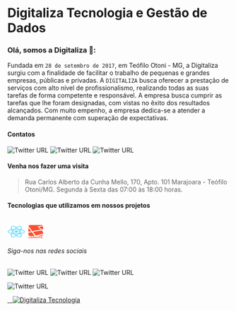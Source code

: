 <!-- Digitaliza/Digitalzia** is a ✨ _special_ ✨ repository because its `README.md` (this file) appears on your GitHub profile. -->

# Digitaliza Tecnologia e Gestão de Dados 

### Olá, somos a Digitaliza 👏:

Fundada em `28 de setembro de 2017`, em Teófilo Otoni - MG, a Digitaliza surgiu com a finalidade de facilitar o trabalho de pequenas e grandes empresas, públicas e privadas.
A `DIGITALIZA` busca oferecer a prestação de serviços com alto nível de profissionalismo, realizando todas as suas tarefas de forma competente e responsável.
A empresa busca cumprir as tarefas que lhe foram designadas, com vistas no êxito dos resultados alcançados.
Com muito empenho, a empresa dedica-se a atender a demanda permanente com superação de expectativas.

#### Contatos

![Twitter URL](https://img.shields.io/static/v1?label=Telefone&message=+55(33)3521-0086&color=FF6700&style=for-the-badge)
![Twitter URL](https://img.shields.io/static/v1?label=Telefone&message=+55(33)98827-5215&color=FF6700&style=for-the-badge)
![Twitter URL](https://img.shields.io/static/v1?label=E-mail&message=contato@digitaliza.com.br&color=FF6700&style=for-the-badge)

#### Venha nos fazer uma visita

> Rua Carlos Alberto da Cunha Mello, 170, Apto. 101
> Marajoara - Teófilo Otoni/MG.
> Segunda à Sexta das 07:00 às 18:00 horas.

#### Tecnologias que utilizamos em nossos projetos

<div style="display: inline_block; margin: 1rem 0;"><br/>
	<img alt="Mat__React" width="40" height="30" align="center" src="https://raw.githubusercontent.com/devicons/devicon/master/icons/react/react-original.svg">
    	<img alt="Mat__Laravel" width="40" height="30" align="center" src="https://raw.githubusercontent.com/devicons/devicon/master/icons/laravel/laravel-plain-wordmark.svg">
</div>

###### Siga-nos nas redes sociais

![Twitter URL](https://img.shields.io/twitter/url?color=0077b5&label=Facebook&logo=Facebook&logoColor=0077b5&style=for-the-badge&url=https%3A%2F%2Fwww.facebook.com%2Fdigitalizatecnologia)
![Twitter URL](https://img.shields.io/twitter/url?color=%23e4405f&label=Instagram&logo=Instagram&logoColor=e4405f&style=for-the-badge&url=https%3A%2F%2Finstagram.com%2Fdigitalizatecnologia)
![Twitter URL](https://img.shields.io/twitter/url?color=28c346&label=WhatsApp&logo=whatsApp&logoColor=28c346&style=for-the-badge&url=https%3A%2F%2Fapi.whatsapp.com%2Fsend%3Fphone%3D5533988275215%26)

![Twitter URL](https://img.shields.io/badge/-digitaliza.com.br-%23333?style=for-the-badge&logo=gmail&logoColor=white&style=for-the-badge&url=https://dgitaliza.com.br)

<a href="https://api.whatsapp.com/send?phone=5533988275215&" target="_blank" rel="noopener">
        <img src="https://img.shields.io/badge/-WhatsApp-%28c346?style=for-the-badge&logo=whatsApp&logoColor=white" alt="">
</a>

<a href="https://instagram.com/digitalizatecnologia" target="_blank" rel="noopener">
        <img src="https://img.shields.io/badge/-Instagram-%23E4405F?style=for-the-badge&logo=instagram&logoColor=white" alt="">
</a>

<a href="https://facebook.com/digitalizatecnologia" target="_blank" rel="noopener">
	<img src="https://img.shields.io/badge/-Facebook-%230077B5?style=for-the-badge&logo=facebook&logoColor=white" alt="">
</a>

<a href="https://digitaliza.com.br" target="_blank">
	<img src="https://img.shields.io/badge/-digitaliza.com.br-%23333?style=for-the-badge" alt="Digitaliza Tecnologia">
</a>
